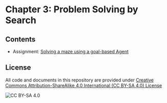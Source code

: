 <!-- #region -->
# Chapter 3: Problem Solving by Search

## Contents

* Assignment: [Solving a maze using a goal-based Agent](https://colab.research.google.com/github/mhahsler/CS7320-AI/blob/master/Search/Maze.ipynb)



## License
All code and documents in this repository are provided under [Creative Commons Attribution-ShareAlike 4.0 International (CC BY-SA 4.0) License](https://creativecommons.org/licenses/by-sa/4.0/)

![CC BY-SA 4.0](https://licensebuttons.net/l/by-sa/3.0/88x31.png)
<!-- #endregion -->
